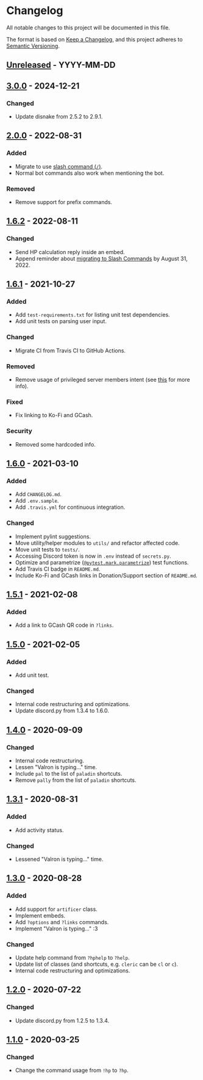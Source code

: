 # Changelog

All notable changes to this project will be documented in this file.

The format is based on [Keep a Changelog](https://keepachangelog.com/en/1.0.0/),
and this project adheres to [Semantic Versioning](https://semver.org/spec/v2.0.0.html).

<!--
## [Unreleased](https://github.com/addicteduser/dnd-hp-calc-discordbot/compare/LATEST_TAG...HEAD) - YYYY-MM-DD

### Added
- for new features.

### Changed
- for changes in existing functionality.

### Deprecated
- for soon-to-be removed features.

### Removed
- for now removed features.

### Fixed
- for any bug fixes.

### Security
- in case of vulnerabilities.

-->

## [Unreleased](https://github.com/addicteduser/dnd-hp-calc-discordbot/compare/3.0.0...HEAD) - YYYY-MM-DD

## [3.0.0](https://github.com/addicteduser/dnd-hp-calc-discordbot/compare/2.0.0...3.0.0) - 2024-12-21

### Changed

- Update disnake from 2.5.2 to 2.9.1.

## [2.0.0](https://github.com/addicteduser/dnd-hp-calc-discordbot/compare/1.6.2...2.0.0) - 2022-08-31

### Added

- Migrate to use [slash command (`/`)](https://discord.com/blog/welcome-to-the-new-era-of-discord-apps/).
- Normal bot commands also work when mentioning the bot.

### Removed

- Remove support for prefix commands.

## [1.6.2](https://github.com/addicteduser/dnd-hp-calc-discordbot/compare/1.6.1...1.6.2) - 2022-08-11

### Changed

- Send HP calculation reply inside an embed.
- Append reminder about [migrating to Slash Commands](https://discord.com/blog/welcome-to-the-new-era-of-discord-apps/) by August 31, 2022.

## [1.6.1](https://github.com/addicteduser/dnd-hp-calc-discordbot/compare/1.6.0...1.6.1) - 2021-10-27

### Added

- Add `test-requirements.txt` for listing unit test dependencies.
- Add unit tests on parsing user input.

### Changed

- Migrate CI from Travis CI to GitHub Actions.

### Removed

- Remove usage of privileged server members intent (see [this](https://discordpy.readthedocs.io/en/stable/intents.html) for more info).

### Fixed

- Fix linking to Ko-Fi and GCash.

### Security

- Removed some hardcoded info.

## [1.6.0](https://github.com/addicteduser/dnd-hp-calc-discordbot/compare/1.5.1...1.6.0) - 2021-03-10

### Added

- Add `CHANGELOG.md`.
- Add `.env.sample`.
- Add `.travis.yml` for continuous integration.

### Changed

- Implement pylint suggestions.
- Move utility/helper modules to `utils/` and refactor affected code.
- Move unit tests to `tests/`.
- Accessing Discord token is now in `.env` instead of `secrets.py`.
- Optimize and parametrize ([`@pytest.mark.parametrize`](https://docs.pytest.org/en/stable/parametrize.html)) test functions.
- Add Travis CI badge in `README.md`.
- Include Ko-Fi and GCash links in Donation/Support section of `README.md`.

## [1.5.1](https://github.com/addicteduser/dnd-hp-calc-discordbot/compare/1.5.0...1.5.1) - 2021-02-08

### Added

- Add a link to GCash QR code in `?links`.

## [1.5.0](https://github.com/addicteduser/dnd-hp-calc-discordbot/compare/1.4.0...1.5.0) - 2021-02-05

### Added

- Add unit test.

### Changed

- Internal code restructuring and optimizations.
- Update discord.py from 1.3.4 to 1.6.0.

## [1.4.0](https://github.com/addicteduser/dnd-hp-calc-discordbot/compare/1.3.1...1.4.0) - 2020-09-09

### Changed

- Internal code restructuring.
- Lessen "Valron is typing..." time.
- Include `pal` to the list of `paladin` shortcuts.
- Remove `pally` from the list of `paladin` shortcuts.

## [1.3.1](https://github.com/addicteduser/dnd-hp-calc-discordbot/compare/1.3.0...1.3.1) - 2020-08-31

### Added

- Add activity status.

### Changed

- Lessened "Valron is typing..." time.

## [1.3.0](https://github.com/addicteduser/dnd-hp-calc-discordbot/compare/1.2.0...1.3.0) - 2020-08-28

### Added

- Add support for `artificer` class.
- Implement embeds.
- Add `?options` and `?links` commands.
- Implement "Valron is typing..." :3

### Changed

- Update help command from `?hphelp` to `?help`.
- Update list of classes (and shortcuts, e.g. `cleric` can be `cl` or `c`).
- Internal code restructuring and optimizations.

## [1.2.0](https://github.com/addicteduser/dnd-hp-calc-discordbot/compare/1.1.0...1.2.0) - 2020-07-22

### Changed

- Update discord.py from 1.2.5 to 1.3.4.

## [1.1.0](https://github.com/addicteduser/dnd-hp-calc-discordbot/compare/1.1.0...master) - 2020-03-25

### Changed

- Change the command usage from `!hp` to `?hp`.
